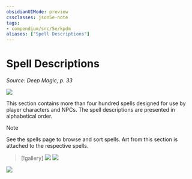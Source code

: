 ```yaml
---
obsidianUIMode: preview
cssclasses: json5e-note
tags:
- compendium/src/5e/kpdm
aliases: ["Spell Descriptions"]
---
```

# Spell Descriptions
*Source: Deep Magic, p. 33* 

![](https://raw.githubusercontent.com/TheGiddyLimit/homebrew/master/_img/KPDM/full/001-0097.webp#center)

This section contains more than four hundred spells designed for use by player characters and NPCs. The spell descriptions are presented in alphabetical order.

> [!note]
> See the spells page to browse and sort spells. Art from this section is attached to the respective spells.

> [!gallery]
> ![](https://raw.githubusercontent.com/TheGiddyLimit/homebrew/master/_img/KPDM/0006.webp#gallery)
> ![](https://raw.githubusercontent.com/TheGiddyLimit/homebrew/master/_img/KPDM/0014.webp#gallery)

![](https://raw.githubusercontent.com/TheGiddyLimit/homebrew/master/_img/KPDM/full/001-0129.webp#center)